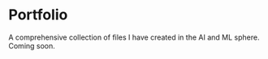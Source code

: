 # Portfolio
A comprehensive collection of files I have created in the AI and ML sphere. Coming soon.
